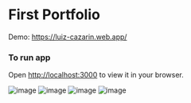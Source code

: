 # First Portfolio

Demo: <a target="_blank" href="https://luiz-cazarin.web.app">https://luiz-cazarin.web.app/</a>

### To run app
Open [http://localhost:3000](http://localhost:3000) to view it in your browser.

![image](https://user-images.githubusercontent.com/57879201/193064935-2bb89b93-9198-4aad-b7d9-8fe189b2de88.png)
![image](https://user-images.githubusercontent.com/57879201/193065772-93b994ca-610c-4a5d-a3f5-52ff06b1add8.png)
![image](https://user-images.githubusercontent.com/57879201/193065834-19d26913-91b3-49c7-8b7b-884ed644d76f.png)
![image](https://user-images.githubusercontent.com/57879201/193065891-7f224612-04f8-4e35-b570-3ea7cafc435e.png)

